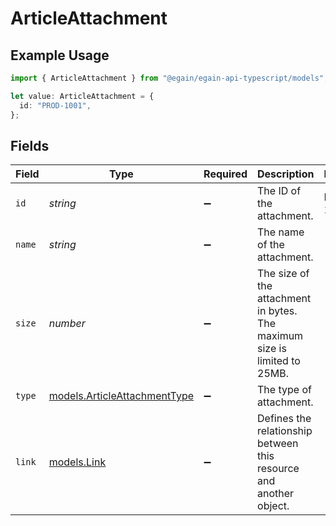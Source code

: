 # ArticleAttachment

## Example Usage

```typescript
import { ArticleAttachment } from "@egain/egain-api-typescript/models";

let value: ArticleAttachment = {
  id: "PROD-1001",
};
```

## Fields

| Field                                                                     | Type                                                                      | Required                                                                  | Description                                                               | Example                                                                   |
| ------------------------------------------------------------------------- | ------------------------------------------------------------------------- | ------------------------------------------------------------------------- | ------------------------------------------------------------------------- | ------------------------------------------------------------------------- |
| `id`                                                                      | *string*                                                                  | :heavy_minus_sign:                                                        | The ID of the attachment.                                                 | PROD-1001                                                                 |
| `name`                                                                    | *string*                                                                  | :heavy_minus_sign:                                                        | The name of the attachment.                                               |                                                                           |
| `size`                                                                    | *number*                                                                  | :heavy_minus_sign:                                                        | The size of the attachment in bytes. The maximum size is limited to 25MB. |                                                                           |
| `type`                                                                    | [models.ArticleAttachmentType](../models/articleattachmenttype.md)        | :heavy_minus_sign:                                                        | The type of attachment.                                                   |                                                                           |
| `link`                                                                    | [models.Link](../models/link.md)                                          | :heavy_minus_sign:                                                        | Defines the relationship between this resource and another object.        |                                                                           |